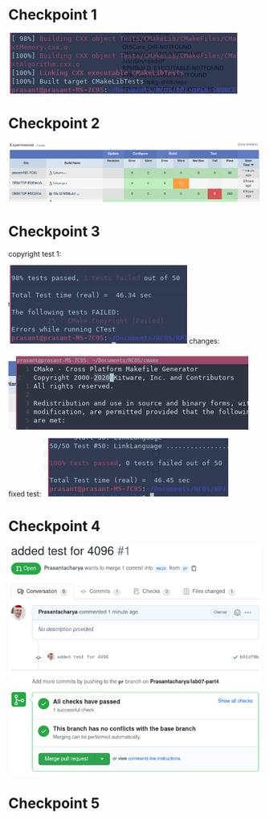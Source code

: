 # Checkpoint 1
![](../../resources/lab07part1.png)
# Checkpoint 2
![](../../resources/lab07part2.png)
# Checkpoint 3
copyright test 1:

![](../../resources/lab07part3.png)
changes:

![](../../resources/lab07part3b.png)

fixed test:
![](../../resources/lab07part3c.png)

# Checkpoint 4

![](../../resources/lab07part4.png)

# Checkpoint 5

